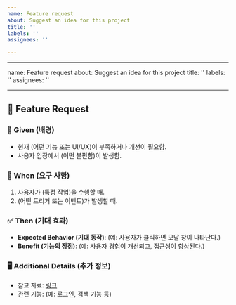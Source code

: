 ```yaml
---
name: Feature request
about: Suggest an idea for this project
title: ''
labels: ''
assignees: ''

---
```


---
name: Feature request
about: Suggest an idea for this project
title: ''
labels: ''
assignees: ''

---

## 🚀 Feature Request

### 📌 Given (배경)
<!-- 현재 문제점이나 개선이 필요한 점을 설명해주세요. -->
- 현재 (어떤 기능 또는 UI/UX)이 부족하거나 개선이 필요함.
- 사용자 입장에서 (어떤 불편함)이 발생함.

### 🔄 When (요구 사항)
<!-- 제안하는 기능이 어떤 상황에서 필요한지 설명해주세요. -->
1. 사용자가 (특정 작업)을 수행할 때.
2. (어떤 트리거 또는 이벤트)가 발생할 때.

### ✅ Then (기대 효과)
<!-- 기대하는 결과나 개선점을 설명해주세요. -->
- **Expected Behavior (기대 동작)**: (예: 사용자가 클릭하면 모달 창이 나타난다.)
- **Benefit (기능의 장점)**: (예: 사용자 경험이 개선되고, 접근성이 향상된다.)

### 🖥️ Additional Details (추가 정보)
<!-- 관련 스크린샷, 참고 링크, 또는 추가 설명이 필요하면 작성해주세요. -->
- 참고 자료: [링크](https://example.com)
- 관련 기능: (예: 로그인, 검색 기능 등)
